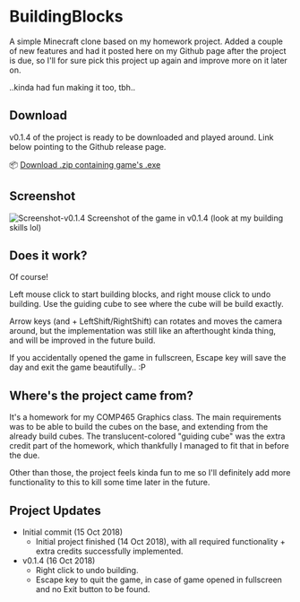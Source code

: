 # BuildingBlocks
A simple Minecraft clone based on my homework project. Added a couple of new features and had it posted here on my Github page after the project is due, so I'll for sure pick this project up again and improve more on it later on.

..kinda had fun making it too, tbh..

## Download
v0.1.4 of the project is ready to be downloaded and played around. Link below pointing to the Github release page.

:package: [Download .zip containing game's .exe](https://github.com/hilmihisham/BuildingBlocks/releases)

## Screenshot
![Screenshot-v0.1.4](https://user-images.githubusercontent.com/30010044/48609221-492e1f80-e938-11e8-9482-e785a638605b.png) Screenshot of the game in v0.1.4 (look at my building skills lol)

## Does it work?
Of course!

Left mouse click to start building blocks, and right mouse click to undo building. Use the guiding cube to see where the cube will be build exactly.

Arrow keys (and + LeftShift/RightShift) can rotates and moves the camera around, but the implementation was still like an afterthought kinda thing, and will be improved in the future build.

If you accidentally opened the game in fullscreen, Escape key will save the day and exit the game beautifully.. :P

## Where's the project came from?
It's a homework for my COMP465 Graphics class. The main requirements was to be able to build the cubes on the base, and extending from the already build cubes. The translucent-colored "guiding cube" was the extra credit part of the homework, which thankfully I managed to fit that in before the due.

Other than those, the project feels kinda fun to me so I'll definitely add more functionality to this to kill some time later in the future. 

## Project Updates
- Initial commit (15 Oct 2018)
  - Initial project finished (14 Oct 2018), with all required functionality + extra credits successfully implemented.
- v0.1.4 (16 Oct 2018)
  - Right click to undo building.
  - Escape key to quit the game, in case of game opened in fullscreen and no Exit button to be found.
